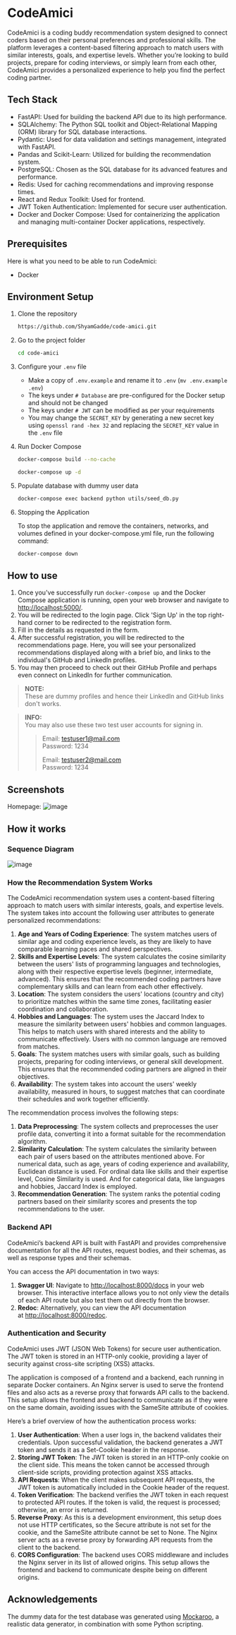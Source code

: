 # CodeAmici

CodeAmici is a coding buddy recommendation system designed to connect coders based on their personal preferences and professional skills. The platform leverages a content-based filtering approach to match users with similar interests, goals, and expertise levels. Whether you’re looking to build projects, prepare for coding interviews, or simply learn from each other, CodeAmici provides a personalized experience to help you find the perfect coding partner.

## Tech Stack

- FastAPI: Used for building the backend API due to its high performance.
- SQLAlchemy: The Python SQL toolkit and Object-Relational Mapping (ORM) library for SQL database interactions.
- Pydantic: Used for data validation and settings management, integrated with FastAPI.
- Pandas and Scikit-Learn: Utilized for building the recommendation system.
- PostgreSQL: Chosen as the SQL database for its advanced features and performance.
- Redis: Used for caching recommendations and improving response times.
- React and Redux Toolkit: Used for frontend.
- JWT Token Authentication: Implemented for secure user authentication.
- Docker and Docker Compose: Used for containerizing the application and managing multi-container Docker applications, respectively.

## Prerequisites

Here is what you need to be able to run CodeAmici:

- Docker

## Environment Setup

1. Clone the repository

   ```sh
   https://github.com/ShyamGadde/code-amici.git
   ```

2. Go to the project folder

   ```sh
   cd code-amici
   ```

3. Configure your `.env` file

   - Make a copy of `.env.example` and rename it to `.env` (`mv .env.example .env`)
   - The keys under `# Database` are pre-configured for the Docker setup and should not be changed
   - The keys under `# JWT` can be modified as per your requirements
   - You may change the `SECRET_KEY` by generating a new secret key using `openssl rand -hex 32` and replacing the `SECRET_KEY` value in the `.env` file

4. Run Docker Compose

   ```sh
   docker-compose build --no-cache
   ```

   ```sh
   docker-compose up -d
   ```

5. Populate database with dummy user data

   ```sh
   docker-compose exec backend python utils/seed_db.py
   ```

6. Stopping the Application

   To stop the application and remove the containers, networks, and volumes defined in your docker-compose.yml file, run the following command:

   ```sh
   docker-compose down
   ```

## How to use

1. Once you've successfully run `docker-compose up` and the Docker Compose application is running, open your web browser and navigate to [http://localhost:5000/](http://localhost:5000/).
2. You will be redirected to the login page. Click 'Sign Up' in the top right-hand corner to be redirected to the registration form.
3. Fill in the details as requested in the form.
4. After successful registration, you will be redirected to the recommendations page. Here, you will see your personalized recommendations displayed along with a brief bio, and links to the individual's GitHub and LinkedIn profiles.
5. You may then proceed to check out their GitHub Profile and perhaps even connect on LinkedIn for further communication.

> **NOTE:**  
> These are dummy profiles and hence their LinkedIn and GitHub links don't works.

> **INFO:**  
> You may also use these two test user accounts for signing in.
>
> > Email: testuser1@mail.com  
> > Password: 1234
> >
> > Email: testuser2@mail.com  
> > Password: 1234

## Screenshots

Homepage:
![image](https://github.com/ShyamGadde/code-amici/assets/73636812/cca05834-9a9e-469b-892a-312c8558af32)

## How it works

### Sequence Diagram

![image](./docs/diagram-export-5-5-2024-7_36_57-PM.png)

### How the Recommendation System Works

The CodeAmici recommendation system uses a content-based filtering approach to match users with similar interests, goals, and expertise levels. The system takes into account the following user attributes to generate personalized recommendations:

1. **Age and Years of Coding Experience**: The system matches users of similar age and coding experience levels, as they are likely to have comparable learning paces and shared perspectives.
2. **Skills and Expertise Levels**: The system calculates the cosine similarity between the users' lists of programming languages and technologies, along with their respective expertise levels (beginner, intermediate, advanced). This ensures that the recommended coding partners have complementary skills and can learn from each other effectively.
3. **Location**: The system considers the users' locations (country and city) to prioritize matches within the same time zones, facilitating easier coordination and collaboration.
4. **Hobbies and Languages**: The system uses the Jaccard Index to measure the similarity between users' hobbies and common languages. This helps to match users with shared interests and the ability to communicate effectively. Users with no common language are removed from matches.
5. **Goals**: The system matches users with similar goals, such as building projects, preparing for coding interviews, or general skill development. This ensures that the recommended coding partners are aligned in their objectives.
6. **Availability**: The system takes into account the users' weekly availability, measured in hours, to suggest matches that can coordinate their schedules and work together efficiently.

The recommendation process involves the following steps:

1. **Data Preprocessing**: The system collects and preprocesses the user profile data, converting it into a format suitable for the recommendation algorithm.
2. **Similarity Calculation**: The system calculates the similarity between each pair of users based on the attributes mentioned above. For numerical data, such as age, years of coding experience and availability, Euclidean distance is used. For ordinal data like skills and their expertise level, Cosine Similarity is used. And for categorical data, like languages and hobbies, Jaccard Index is employed.
3. **Recommendation Generation**: The system ranks the potential coding partners based on their similarity scores and presents the top recommendations to the user.

### Backend API

CodeAmici’s backend API is built with FastAPI and provides comprehensive documentation for all the API routes, request bodies, and their schemas, as well as response types and their schemas.

You can access the API documentation in two ways:

1. **Swagger UI**: Navigate to [http://localhost:8000/docs](http://localhost:8000/docs) in your web browser. This interactive interface allows you to not only view the details of each API route but also test them out directly from the browser.
2. **Redoc**: Alternatively, you can view the API documentation at [http://localhost:8000/redoc](http://localhost:8000/redoc).

### Authentication and Security

CodeAmici uses JWT (JSON Web Tokens) for secure user authentication. The JWT token is stored in an HTTP-only cookie, providing a layer of security against cross-site scripting (XSS) attacks.

The application is composed of a frontend and a backend, each running in separate Docker containers. An Nginx server is used to serve the frontend files and also acts as a reverse proxy that forwards API calls to the backend. This setup allows the frontend and backend to communicate as if they were on the same domain, avoiding issues with the SameSite attribute of cookies.

Here’s a brief overview of how the authentication process works:

1. **User Authentication**: When a user logs in, the backend validates their credentials. Upon successful validation, the backend generates a JWT token and sends it as a Set-Cookie header in the response.
2. **Storing JWT Token**: The JWT token is stored in an HTTP-only cookie on the client side. This means the token cannot be accessed through client-side scripts, providing protection against XSS attacks.
3. **API Requests**: When the client makes subsequent API requests, the JWT token is automatically included in the Cookie header of the request.
4. **Token Verification**: The backend verifies the JWT token in each request to protected API routes. If the token is valid, the request is processed; otherwise, an error is returned.
5. **Reverse Proxy**: As this is a development environment, this setup does not use HTTP certificates, so the Secure attribute is not set for the cookie, and the SameSite attribute cannot be set to None. The Nginx server acts as a reverse proxy by forwarding API requests from the client to the backend.
6. **CORS Configuration**: The backend uses CORS middleware and includes the Nginx server in its list of allowed origins. This setup allows the frontend and backend to communicate despite being on different origins.

## Acknowledgements

The dummy data for the test database was generated using [Mockaroo](https://mockaroo.com/), a realistic data generator, in combination with some Python scripting.
